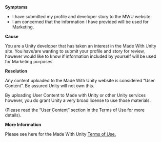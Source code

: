 
        

**Symptoms** 

*   I have submitted my profile and developer story to the MWU website.
*   I am concerned that the information I have provided will be used for Marketing.

**Cause** 

You are a Unity developer that has taken an interest in the Made With Unity site. You have/are wanting to submit your profile and story for review, however would like to know if information included by yourself will be used for Marketing purposes.

**Resolution** 

Any content uploaded to the Made With Unity website is considered “User Content”. Be assured Unity will not own this.

By uploading User Content to Made with Unity or other Unity services however, you do grant Unity a very broad license to use those materials.

(Please read the “User Content” section in the Terms of Use for more details).

**More Information** 

Please see here for the Made With Unity [Terms of Use.](http://unity3d.com/legal/terms-of-use)

      